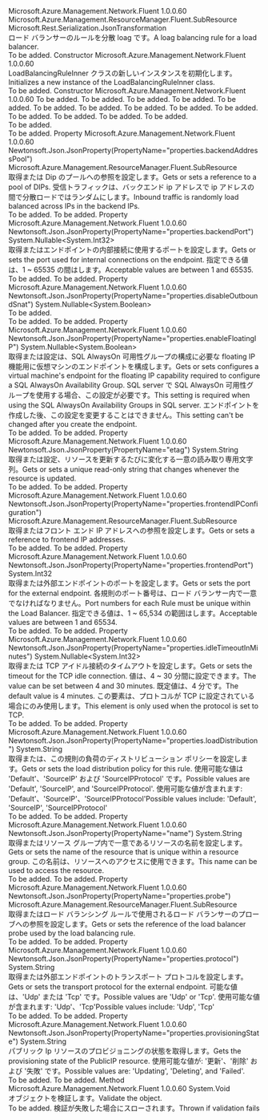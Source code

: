 <Type Name="LoadBalancingRuleInner" FullName="Microsoft.Azure.Management.Network.Fluent.Models.LoadBalancingRuleInner">
  <TypeSignature Language="C#" Value="public class LoadBalancingRuleInner : Microsoft.Azure.Management.ResourceManager.Fluent.SubResource" />
  <TypeSignature Language="ILAsm" Value=".class public auto ansi beforefieldinit LoadBalancingRuleInner extends Microsoft.Azure.Management.ResourceManager.Fluent.SubResource" />
  <TypeSignature Language="DocId" Value="T:Microsoft.Azure.Management.Network.Fluent.Models.LoadBalancingRuleInner" />
  <TypeSignature Language="VB.NET" Value="Public Class LoadBalancingRuleInner&#xA;Inherits SubResource" />
  <TypeSignature Language="F#" Value="type LoadBalancingRuleInner = class&#xA;    inherit SubResource" />
  <AssemblyInfo>
    <AssemblyName>Microsoft.Azure.Management.Network.Fluent</AssemblyName>
    <AssemblyVersion>1.0.0.60</AssemblyVersion>
  </AssemblyInfo>
  <Base>
    <BaseTypeName>Microsoft.Azure.Management.ResourceManager.Fluent.SubResource</BaseTypeName>
  </Base>
  <Interfaces />
  <Attributes>
    <Attribute>
      <AttributeName>Microsoft.Rest.Serialization.JsonTransformation</AttributeName>
    </Attribute>
  </Attributes>
  <Docs>
    <summary>
            <span data-ttu-id="f40b7-101">ロード バランサーのルールを分散 loag です。</span><span class="sxs-lookup"><span data-stu-id="f40b7-101">A loag balancing rule for a load balancer.</span></span>
            </summary>
    <remarks>To be added.</remarks>
  </Docs>
  <Members>
    <Member MemberName=".ctor">
      <MemberSignature Language="C#" Value="public LoadBalancingRuleInner ();" />
      <MemberSignature Language="ILAsm" Value=".method public hidebysig specialname rtspecialname instance void .ctor() cil managed" />
      <MemberSignature Language="DocId" Value="M:Microsoft.Azure.Management.Network.Fluent.Models.LoadBalancingRuleInner.#ctor" />
      <MemberSignature Language="VB.NET" Value="Public Sub New ()" />
      <MemberType>Constructor</MemberType>
      <AssemblyInfo>
        <AssemblyName>Microsoft.Azure.Management.Network.Fluent</AssemblyName>
        <AssemblyVersion>1.0.0.60</AssemblyVersion>
      </AssemblyInfo>
      <Parameters />
      <Docs>
        <summary>
            <span data-ttu-id="f40b7-102">LoadBalancingRuleInner クラスの新しいインスタンスを初期化します。</span><span class="sxs-lookup"><span data-stu-id="f40b7-102">Initializes a new instance of the LoadBalancingRuleInner class.</span></span>
            </summary>
        <remarks>To be added.</remarks>
      </Docs>
    </Member>
    <Member MemberName=".ctor">
      <MemberSignature Language="C#" Value="public LoadBalancingRuleInner (string protocol, int frontendPort, string id = null, Microsoft.Azure.Management.ResourceManager.Fluent.SubResource frontendIPConfiguration = null, Microsoft.Azure.Management.ResourceManager.Fluent.SubResource backendAddressPool = null, Microsoft.Azure.Management.ResourceManager.Fluent.SubResource probe = null, string loadDistribution = null, Nullable&lt;int&gt; backendPort = null, Nullable&lt;int&gt; idleTimeoutInMinutes = null, Nullable&lt;bool&gt; enableFloatingIP = null, Nullable&lt;bool&gt; disableOutboundSnat = null, string provisioningState = null, string name = null, string etag = null);" />
      <MemberSignature Language="ILAsm" Value=".method public hidebysig specialname rtspecialname instance void .ctor(string protocol, int32 frontendPort, string id, class Microsoft.Azure.Management.ResourceManager.Fluent.SubResource frontendIPConfiguration, class Microsoft.Azure.Management.ResourceManager.Fluent.SubResource backendAddressPool, class Microsoft.Azure.Management.ResourceManager.Fluent.SubResource probe, string loadDistribution, valuetype System.Nullable`1&lt;int32&gt; backendPort, valuetype System.Nullable`1&lt;int32&gt; idleTimeoutInMinutes, valuetype System.Nullable`1&lt;bool&gt; enableFloatingIP, valuetype System.Nullable`1&lt;bool&gt; disableOutboundSnat, string provisioningState, string name, string etag) cil managed" />
      <MemberSignature Language="DocId" Value="M:Microsoft.Azure.Management.Network.Fluent.Models.LoadBalancingRuleInner.#ctor(System.String,System.Int32,System.String,Microsoft.Azure.Management.ResourceManager.Fluent.SubResource,Microsoft.Azure.Management.ResourceManager.Fluent.SubResource,Microsoft.Azure.Management.ResourceManager.Fluent.SubResource,System.String,System.Nullable{System.Int32},System.Nullable{System.Int32},System.Nullable{System.Boolean},System.Nullable{System.Boolean},System.String,System.String,System.String)" />
      <MemberSignature Language="VB.NET" Value="Public Sub New (protocol As String, frontendPort As Integer, Optional id As String = null, Optional frontendIPConfiguration As SubResource = null, Optional backendAddressPool As SubResource = null, Optional probe As SubResource = null, Optional loadDistribution As String = null, Optional backendPort As Nullable(Of Integer) = null, Optional idleTimeoutInMinutes As Nullable(Of Integer) = null, Optional enableFloatingIP As Nullable(Of Boolean) = null, Optional disableOutboundSnat As Nullable(Of Boolean) = null, Optional provisioningState As String = null, Optional name As String = null, Optional etag As String = null)" />
      <MemberSignature Language="F#" Value="new Microsoft.Azure.Management.Network.Fluent.Models.LoadBalancingRuleInner : string * int * string * Microsoft.Azure.Management.ResourceManager.Fluent.SubResource * Microsoft.Azure.Management.ResourceManager.Fluent.SubResource * Microsoft.Azure.Management.ResourceManager.Fluent.SubResource * string * Nullable&lt;int&gt; * Nullable&lt;int&gt; * Nullable&lt;bool&gt; * Nullable&lt;bool&gt; * string * string * string -&gt; Microsoft.Azure.Management.Network.Fluent.Models.LoadBalancingRuleInner" Usage="new Microsoft.Azure.Management.Network.Fluent.Models.LoadBalancingRuleInner (protocol, frontendPort, id, frontendIPConfiguration, backendAddressPool, probe, loadDistribution, backendPort, idleTimeoutInMinutes, enableFloatingIP, disableOutboundSnat, provisioningState, name, etag)" />
      <MemberType>Constructor</MemberType>
      <AssemblyInfo>
        <AssemblyName>Microsoft.Azure.Management.Network.Fluent</AssemblyName>
        <AssemblyVersion>1.0.0.60</AssemblyVersion>
      </AssemblyInfo>
      <Parameters>
        <Parameter Name="protocol" Type="System.String" />
        <Parameter Name="frontendPort" Type="System.Int32" />
        <Parameter Name="id" Type="System.String" />
        <Parameter Name="frontendIPConfiguration" Type="Microsoft.Azure.Management.ResourceManager.Fluent.SubResource" />
        <Parameter Name="backendAddressPool" Type="Microsoft.Azure.Management.ResourceManager.Fluent.SubResource" />
        <Parameter Name="probe" Type="Microsoft.Azure.Management.ResourceManager.Fluent.SubResource" />
        <Parameter Name="loadDistribution" Type="System.String" />
        <Parameter Name="backendPort" Type="System.Nullable&lt;System.Int32&gt;" />
        <Parameter Name="idleTimeoutInMinutes" Type="System.Nullable&lt;System.Int32&gt;" />
        <Parameter Name="enableFloatingIP" Type="System.Nullable&lt;System.Boolean&gt;" />
        <Parameter Name="disableOutboundSnat" Type="System.Nullable&lt;System.Boolean&gt;" />
        <Parameter Name="provisioningState" Type="System.String" />
        <Parameter Name="name" Type="System.String" />
        <Parameter Name="etag" Type="System.String" />
      </Parameters>
      <Docs>
        <param name="protocol">To be added.</param>
        <param name="frontendPort">To be added.</param>
        <param name="id">To be added.</param>
        <param name="frontendIPConfiguration">To be added.</param>
        <param name="backendAddressPool">To be added.</param>
        <param name="probe">To be added.</param>
        <param name="loadDistribution">To be added.</param>
        <param name="backendPort">To be added.</param>
        <param name="idleTimeoutInMinutes">To be added.</param>
        <param name="enableFloatingIP">To be added.</param>
        <param name="disableOutboundSnat">To be added.</param>
        <param name="provisioningState">To be added.</param>
        <param name="name">To be added.</param>
        <param name="etag">To be added.</param>
        <summary>To be added.</summary>
        <remarks>To be added.</remarks>
      </Docs>
    </Member>
    <Member MemberName="BackendAddressPool">
      <MemberSignature Language="C#" Value="public Microsoft.Azure.Management.ResourceManager.Fluent.SubResource BackendAddressPool { get; set; }" />
      <MemberSignature Language="ILAsm" Value=".property instance class Microsoft.Azure.Management.ResourceManager.Fluent.SubResource BackendAddressPool" />
      <MemberSignature Language="DocId" Value="P:Microsoft.Azure.Management.Network.Fluent.Models.LoadBalancingRuleInner.BackendAddressPool" />
      <MemberSignature Language="VB.NET" Value="Public Property BackendAddressPool As SubResource" />
      <MemberSignature Language="F#" Value="member this.BackendAddressPool : Microsoft.Azure.Management.ResourceManager.Fluent.SubResource with get, set" Usage="Microsoft.Azure.Management.Network.Fluent.Models.LoadBalancingRuleInner.BackendAddressPool" />
      <MemberType>Property</MemberType>
      <AssemblyInfo>
        <AssemblyName>Microsoft.Azure.Management.Network.Fluent</AssemblyName>
        <AssemblyVersion>1.0.0.60</AssemblyVersion>
      </AssemblyInfo>
      <Attributes>
        <Attribute>
          <AttributeName>Newtonsoft.Json.JsonProperty(PropertyName="properties.backendAddressPool")</AttributeName>
        </Attribute>
      </Attributes>
      <ReturnValue>
        <ReturnType>Microsoft.Azure.Management.ResourceManager.Fluent.SubResource</ReturnType>
      </ReturnValue>
      <Docs>
        <summary>
            <span data-ttu-id="f40b7-103">取得または Dip のプールへの参照を設定します。</span><span class="sxs-lookup"><span data-stu-id="f40b7-103">Gets or sets a reference to a pool of DIPs.</span></span> <span data-ttu-id="f40b7-104">受信トラフィックは、バックエンド ip アドレスで ip アドレスの間で分散ロードではランダムにします。</span><span class="sxs-lookup"><span data-stu-id="f40b7-104">Inbound traffic is randomly load balanced across IPs in the backend IPs.</span></span>
            </summary>
        <value>To be added.</value>
        <remarks>To be added.</remarks>
      </Docs>
    </Member>
    <Member MemberName="BackendPort">
      <MemberSignature Language="C#" Value="public Nullable&lt;int&gt; BackendPort { get; set; }" />
      <MemberSignature Language="ILAsm" Value=".property instance valuetype System.Nullable`1&lt;int32&gt; BackendPort" />
      <MemberSignature Language="DocId" Value="P:Microsoft.Azure.Management.Network.Fluent.Models.LoadBalancingRuleInner.BackendPort" />
      <MemberSignature Language="VB.NET" Value="Public Property BackendPort As Nullable(Of Integer)" />
      <MemberSignature Language="F#" Value="member this.BackendPort : Nullable&lt;int&gt; with get, set" Usage="Microsoft.Azure.Management.Network.Fluent.Models.LoadBalancingRuleInner.BackendPort" />
      <MemberType>Property</MemberType>
      <AssemblyInfo>
        <AssemblyName>Microsoft.Azure.Management.Network.Fluent</AssemblyName>
        <AssemblyVersion>1.0.0.60</AssemblyVersion>
      </AssemblyInfo>
      <Attributes>
        <Attribute>
          <AttributeName>Newtonsoft.Json.JsonProperty(PropertyName="properties.backendPort")</AttributeName>
        </Attribute>
      </Attributes>
      <ReturnValue>
        <ReturnType>System.Nullable&lt;System.Int32&gt;</ReturnType>
      </ReturnValue>
      <Docs>
        <summary>
            <span data-ttu-id="f40b7-105">取得またはエンドポイントの内部接続に使用するポートを設定します。</span><span class="sxs-lookup"><span data-stu-id="f40b7-105">Gets or sets the port used for internal connections on the endpoint.</span></span> <span data-ttu-id="f40b7-106">指定できる値は、1 ~ 65535 の間はします。</span><span class="sxs-lookup"><span data-stu-id="f40b7-106">Acceptable values are between 1 and 65535.</span></span>
            </summary>
        <value>To be added.</value>
        <remarks>To be added.</remarks>
      </Docs>
    </Member>
    <Member MemberName="DisableOutboundSnat">
      <MemberSignature Language="C#" Value="public Nullable&lt;bool&gt; DisableOutboundSnat { get; set; }" />
      <MemberSignature Language="ILAsm" Value=".property instance valuetype System.Nullable`1&lt;bool&gt; DisableOutboundSnat" />
      <MemberSignature Language="DocId" Value="P:Microsoft.Azure.Management.Network.Fluent.Models.LoadBalancingRuleInner.DisableOutboundSnat" />
      <MemberSignature Language="VB.NET" Value="Public Property DisableOutboundSnat As Nullable(Of Boolean)" />
      <MemberSignature Language="F#" Value="member this.DisableOutboundSnat : Nullable&lt;bool&gt; with get, set" Usage="Microsoft.Azure.Management.Network.Fluent.Models.LoadBalancingRuleInner.DisableOutboundSnat" />
      <MemberType>Property</MemberType>
      <AssemblyInfo>
        <AssemblyName>Microsoft.Azure.Management.Network.Fluent</AssemblyName>
        <AssemblyVersion>1.0.0.60</AssemblyVersion>
      </AssemblyInfo>
      <Attributes>
        <Attribute>
          <AttributeName>Newtonsoft.Json.JsonProperty(PropertyName="properties.disableOutboundSnat")</AttributeName>
        </Attribute>
      </Attributes>
      <ReturnValue>
        <ReturnType>System.Nullable&lt;System.Boolean&gt;</ReturnType>
      </ReturnValue>
      <Docs>
        <summary>To be added.</summary>
        <value>To be added.</value>
        <remarks>To be added.</remarks>
      </Docs>
    </Member>
    <Member MemberName="EnableFloatingIP">
      <MemberSignature Language="C#" Value="public Nullable&lt;bool&gt; EnableFloatingIP { get; set; }" />
      <MemberSignature Language="ILAsm" Value=".property instance valuetype System.Nullable`1&lt;bool&gt; EnableFloatingIP" />
      <MemberSignature Language="DocId" Value="P:Microsoft.Azure.Management.Network.Fluent.Models.LoadBalancingRuleInner.EnableFloatingIP" />
      <MemberSignature Language="VB.NET" Value="Public Property EnableFloatingIP As Nullable(Of Boolean)" />
      <MemberSignature Language="F#" Value="member this.EnableFloatingIP : Nullable&lt;bool&gt; with get, set" Usage="Microsoft.Azure.Management.Network.Fluent.Models.LoadBalancingRuleInner.EnableFloatingIP" />
      <MemberType>Property</MemberType>
      <AssemblyInfo>
        <AssemblyName>Microsoft.Azure.Management.Network.Fluent</AssemblyName>
        <AssemblyVersion>1.0.0.60</AssemblyVersion>
      </AssemblyInfo>
      <Attributes>
        <Attribute>
          <AttributeName>Newtonsoft.Json.JsonProperty(PropertyName="properties.enableFloatingIP")</AttributeName>
        </Attribute>
      </Attributes>
      <ReturnValue>
        <ReturnType>System.Nullable&lt;System.Boolean&gt;</ReturnType>
      </ReturnValue>
      <Docs>
        <summary>
            <span data-ttu-id="f40b7-107">取得または設定は、SQL AlwaysOn 可用性グループの構成に必要な floating IP 機能用に仮想マシンのエンドポイントを構成します。</span><span class="sxs-lookup"><span data-stu-id="f40b7-107">Gets or sets configures a virtual machine's endpoint for the floating IP capability required to configure a SQL AlwaysOn Availability Group.</span></span> <span data-ttu-id="f40b7-108">SQL server で SQL AlwaysOn 可用性グループを使用する場合、この設定が必要です。</span><span class="sxs-lookup"><span data-stu-id="f40b7-108">This setting is required when using the SQL AlwaysOn Availability Groups in SQL server.</span></span> <span data-ttu-id="f40b7-109">エンドポイントを作成した後、この設定を変更することはできません。</span><span class="sxs-lookup"><span data-stu-id="f40b7-109">This setting can't be changed after you create the endpoint.</span></span>
            </summary>
        <value>To be added.</value>
        <remarks>To be added.</remarks>
      </Docs>
    </Member>
    <Member MemberName="Etag">
      <MemberSignature Language="C#" Value="public string Etag { get; set; }" />
      <MemberSignature Language="ILAsm" Value=".property instance string Etag" />
      <MemberSignature Language="DocId" Value="P:Microsoft.Azure.Management.Network.Fluent.Models.LoadBalancingRuleInner.Etag" />
      <MemberSignature Language="VB.NET" Value="Public Property Etag As String" />
      <MemberSignature Language="F#" Value="member this.Etag : string with get, set" Usage="Microsoft.Azure.Management.Network.Fluent.Models.LoadBalancingRuleInner.Etag" />
      <MemberType>Property</MemberType>
      <AssemblyInfo>
        <AssemblyName>Microsoft.Azure.Management.Network.Fluent</AssemblyName>
        <AssemblyVersion>1.0.0.60</AssemblyVersion>
      </AssemblyInfo>
      <Attributes>
        <Attribute>
          <AttributeName>Newtonsoft.Json.JsonProperty(PropertyName="etag")</AttributeName>
        </Attribute>
      </Attributes>
      <ReturnValue>
        <ReturnType>System.String</ReturnType>
      </ReturnValue>
      <Docs>
        <summary>
            <span data-ttu-id="f40b7-110">取得または設定、リソースを更新するたびに変化する一意の読み取り専用文字列。</span><span class="sxs-lookup"><span data-stu-id="f40b7-110">Gets or sets a unique read-only string that changes whenever the resource is updated.</span></span>
            </summary>
        <value>To be added.</value>
        <remarks>To be added.</remarks>
      </Docs>
    </Member>
    <Member MemberName="FrontendIPConfiguration">
      <MemberSignature Language="C#" Value="public Microsoft.Azure.Management.ResourceManager.Fluent.SubResource FrontendIPConfiguration { get; set; }" />
      <MemberSignature Language="ILAsm" Value=".property instance class Microsoft.Azure.Management.ResourceManager.Fluent.SubResource FrontendIPConfiguration" />
      <MemberSignature Language="DocId" Value="P:Microsoft.Azure.Management.Network.Fluent.Models.LoadBalancingRuleInner.FrontendIPConfiguration" />
      <MemberSignature Language="VB.NET" Value="Public Property FrontendIPConfiguration As SubResource" />
      <MemberSignature Language="F#" Value="member this.FrontendIPConfiguration : Microsoft.Azure.Management.ResourceManager.Fluent.SubResource with get, set" Usage="Microsoft.Azure.Management.Network.Fluent.Models.LoadBalancingRuleInner.FrontendIPConfiguration" />
      <MemberType>Property</MemberType>
      <AssemblyInfo>
        <AssemblyName>Microsoft.Azure.Management.Network.Fluent</AssemblyName>
        <AssemblyVersion>1.0.0.60</AssemblyVersion>
      </AssemblyInfo>
      <Attributes>
        <Attribute>
          <AttributeName>Newtonsoft.Json.JsonProperty(PropertyName="properties.frontendIPConfiguration")</AttributeName>
        </Attribute>
      </Attributes>
      <ReturnValue>
        <ReturnType>Microsoft.Azure.Management.ResourceManager.Fluent.SubResource</ReturnType>
      </ReturnValue>
      <Docs>
        <summary>
            <span data-ttu-id="f40b7-111">取得またはフロント エンド IP アドレスへの参照を設定します。</span><span class="sxs-lookup"><span data-stu-id="f40b7-111">Gets or sets a reference to frontend IP addresses.</span></span>
            </summary>
        <value>To be added.</value>
        <remarks>To be added.</remarks>
      </Docs>
    </Member>
    <Member MemberName="FrontendPort">
      <MemberSignature Language="C#" Value="public int FrontendPort { get; set; }" />
      <MemberSignature Language="ILAsm" Value=".property instance int32 FrontendPort" />
      <MemberSignature Language="DocId" Value="P:Microsoft.Azure.Management.Network.Fluent.Models.LoadBalancingRuleInner.FrontendPort" />
      <MemberSignature Language="VB.NET" Value="Public Property FrontendPort As Integer" />
      <MemberSignature Language="F#" Value="member this.FrontendPort : int with get, set" Usage="Microsoft.Azure.Management.Network.Fluent.Models.LoadBalancingRuleInner.FrontendPort" />
      <MemberType>Property</MemberType>
      <AssemblyInfo>
        <AssemblyName>Microsoft.Azure.Management.Network.Fluent</AssemblyName>
        <AssemblyVersion>1.0.0.60</AssemblyVersion>
      </AssemblyInfo>
      <Attributes>
        <Attribute>
          <AttributeName>Newtonsoft.Json.JsonProperty(PropertyName="properties.frontendPort")</AttributeName>
        </Attribute>
      </Attributes>
      <ReturnValue>
        <ReturnType>System.Int32</ReturnType>
      </ReturnValue>
      <Docs>
        <summary>
            <span data-ttu-id="f40b7-112">取得または外部エンドポイントのポートを設定します。</span><span class="sxs-lookup"><span data-stu-id="f40b7-112">Gets or sets the port for the external endpoint.</span></span> <span data-ttu-id="f40b7-113">各規則のポート番号は、ロード バランサー内で一意でなければなりません。</span><span class="sxs-lookup"><span data-stu-id="f40b7-113">Port numbers for each Rule must be unique within the Load Balancer.</span></span> <span data-ttu-id="f40b7-114">指定できる値は、1 ~ 65,534 の範囲はします。</span><span class="sxs-lookup"><span data-stu-id="f40b7-114">Acceptable values are between 1 and 65534.</span></span>
            </summary>
        <value>To be added.</value>
        <remarks>To be added.</remarks>
      </Docs>
    </Member>
    <Member MemberName="IdleTimeoutInMinutes">
      <MemberSignature Language="C#" Value="public Nullable&lt;int&gt; IdleTimeoutInMinutes { get; set; }" />
      <MemberSignature Language="ILAsm" Value=".property instance valuetype System.Nullable`1&lt;int32&gt; IdleTimeoutInMinutes" />
      <MemberSignature Language="DocId" Value="P:Microsoft.Azure.Management.Network.Fluent.Models.LoadBalancingRuleInner.IdleTimeoutInMinutes" />
      <MemberSignature Language="VB.NET" Value="Public Property IdleTimeoutInMinutes As Nullable(Of Integer)" />
      <MemberSignature Language="F#" Value="member this.IdleTimeoutInMinutes : Nullable&lt;int&gt; with get, set" Usage="Microsoft.Azure.Management.Network.Fluent.Models.LoadBalancingRuleInner.IdleTimeoutInMinutes" />
      <MemberType>Property</MemberType>
      <AssemblyInfo>
        <AssemblyName>Microsoft.Azure.Management.Network.Fluent</AssemblyName>
        <AssemblyVersion>1.0.0.60</AssemblyVersion>
      </AssemblyInfo>
      <Attributes>
        <Attribute>
          <AttributeName>Newtonsoft.Json.JsonProperty(PropertyName="properties.idleTimeoutInMinutes")</AttributeName>
        </Attribute>
      </Attributes>
      <ReturnValue>
        <ReturnType>System.Nullable&lt;System.Int32&gt;</ReturnType>
      </ReturnValue>
      <Docs>
        <summary>
            <span data-ttu-id="f40b7-115">取得または TCP アイドル接続のタイムアウトを設定します。</span><span class="sxs-lookup"><span data-stu-id="f40b7-115">Gets or sets the timeout for the TCP idle connection.</span></span> <span data-ttu-id="f40b7-116">値は、4 ~ 30 分間に設定できます。</span><span class="sxs-lookup"><span data-stu-id="f40b7-116">The value can be set between 4 and 30 minutes.</span></span> <span data-ttu-id="f40b7-117">既定値は、4 分です。</span><span class="sxs-lookup"><span data-stu-id="f40b7-117">The default value is 4 minutes.</span></span>
            <span data-ttu-id="f40b7-118">この要素は、プロトコルが TCP に設定されている場合にのみ使用します。</span><span class="sxs-lookup"><span data-stu-id="f40b7-118">This element is only used when the protocol is set to TCP.</span></span>
            </summary>
        <value>To be added.</value>
        <remarks>To be added.</remarks>
      </Docs>
    </Member>
    <Member MemberName="LoadDistribution">
      <MemberSignature Language="C#" Value="public string LoadDistribution { get; set; }" />
      <MemberSignature Language="ILAsm" Value=".property instance string LoadDistribution" />
      <MemberSignature Language="DocId" Value="P:Microsoft.Azure.Management.Network.Fluent.Models.LoadBalancingRuleInner.LoadDistribution" />
      <MemberSignature Language="VB.NET" Value="Public Property LoadDistribution As String" />
      <MemberSignature Language="F#" Value="member this.LoadDistribution : string with get, set" Usage="Microsoft.Azure.Management.Network.Fluent.Models.LoadBalancingRuleInner.LoadDistribution" />
      <MemberType>Property</MemberType>
      <AssemblyInfo>
        <AssemblyName>Microsoft.Azure.Management.Network.Fluent</AssemblyName>
        <AssemblyVersion>1.0.0.60</AssemblyVersion>
      </AssemblyInfo>
      <Attributes>
        <Attribute>
          <AttributeName>Newtonsoft.Json.JsonProperty(PropertyName="properties.loadDistribution")</AttributeName>
        </Attribute>
      </Attributes>
      <ReturnValue>
        <ReturnType>System.String</ReturnType>
      </ReturnValue>
      <Docs>
        <summary>
            <span data-ttu-id="f40b7-119">取得または、この規則の負荷のディストリビューション ポリシーを設定します。</span><span class="sxs-lookup"><span data-stu-id="f40b7-119">Gets or sets the load distribution policy for this rule.</span></span> <span data-ttu-id="f40b7-120">使用可能な値は 'Default'、'SourceIP' および 'SourceIPProtocol' です。</span><span class="sxs-lookup"><span data-stu-id="f40b7-120">Possible values are 'Default', 'SourceIP', and 'SourceIPProtocol'.</span></span> <span data-ttu-id="f40b7-121">使用可能な値が含まれます: 'Default'、'SourceIP'、'SourceIPProtocol'</span><span class="sxs-lookup"><span data-stu-id="f40b7-121">Possible values include: 'Default', 'SourceIP', 'SourceIPProtocol'</span></span>
            </summary>
        <value>To be added.</value>
        <remarks>To be added.</remarks>
      </Docs>
    </Member>
    <Member MemberName="Name">
      <MemberSignature Language="C#" Value="public string Name { get; set; }" />
      <MemberSignature Language="ILAsm" Value=".property instance string Name" />
      <MemberSignature Language="DocId" Value="P:Microsoft.Azure.Management.Network.Fluent.Models.LoadBalancingRuleInner.Name" />
      <MemberSignature Language="VB.NET" Value="Public Property Name As String" />
      <MemberSignature Language="F#" Value="member this.Name : string with get, set" Usage="Microsoft.Azure.Management.Network.Fluent.Models.LoadBalancingRuleInner.Name" />
      <MemberType>Property</MemberType>
      <AssemblyInfo>
        <AssemblyName>Microsoft.Azure.Management.Network.Fluent</AssemblyName>
        <AssemblyVersion>1.0.0.60</AssemblyVersion>
      </AssemblyInfo>
      <Attributes>
        <Attribute>
          <AttributeName>Newtonsoft.Json.JsonProperty(PropertyName="name")</AttributeName>
        </Attribute>
      </Attributes>
      <ReturnValue>
        <ReturnType>System.String</ReturnType>
      </ReturnValue>
      <Docs>
        <summary>
            <span data-ttu-id="f40b7-122">取得またはリソース グループ内で一意であるリソースの名前を設定します。</span><span class="sxs-lookup"><span data-stu-id="f40b7-122">Gets or sets the name of the resource that is unique within a resource group.</span></span> <span data-ttu-id="f40b7-123">この名前は、リソースへのアクセスに使用できます。</span><span class="sxs-lookup"><span data-stu-id="f40b7-123">This name can be used to access the resource.</span></span>
            </summary>
        <value>To be added.</value>
        <remarks>To be added.</remarks>
      </Docs>
    </Member>
    <Member MemberName="Probe">
      <MemberSignature Language="C#" Value="public Microsoft.Azure.Management.ResourceManager.Fluent.SubResource Probe { get; set; }" />
      <MemberSignature Language="ILAsm" Value=".property instance class Microsoft.Azure.Management.ResourceManager.Fluent.SubResource Probe" />
      <MemberSignature Language="DocId" Value="P:Microsoft.Azure.Management.Network.Fluent.Models.LoadBalancingRuleInner.Probe" />
      <MemberSignature Language="VB.NET" Value="Public Property Probe As SubResource" />
      <MemberSignature Language="F#" Value="member this.Probe : Microsoft.Azure.Management.ResourceManager.Fluent.SubResource with get, set" Usage="Microsoft.Azure.Management.Network.Fluent.Models.LoadBalancingRuleInner.Probe" />
      <MemberType>Property</MemberType>
      <AssemblyInfo>
        <AssemblyName>Microsoft.Azure.Management.Network.Fluent</AssemblyName>
        <AssemblyVersion>1.0.0.60</AssemblyVersion>
      </AssemblyInfo>
      <Attributes>
        <Attribute>
          <AttributeName>Newtonsoft.Json.JsonProperty(PropertyName="properties.probe")</AttributeName>
        </Attribute>
      </Attributes>
      <ReturnValue>
        <ReturnType>Microsoft.Azure.Management.ResourceManager.Fluent.SubResource</ReturnType>
      </ReturnValue>
      <Docs>
        <summary>
            <span data-ttu-id="f40b7-124">取得またはロード バランシング ルールで使用されるロード バランサーのプローブへの参照を設定します。</span><span class="sxs-lookup"><span data-stu-id="f40b7-124">Gets or sets the reference of the load balancer probe used by the load balancing rule.</span></span>
            </summary>
        <value>To be added.</value>
        <remarks>To be added.</remarks>
      </Docs>
    </Member>
    <Member MemberName="Protocol">
      <MemberSignature Language="C#" Value="public string Protocol { get; set; }" />
      <MemberSignature Language="ILAsm" Value=".property instance string Protocol" />
      <MemberSignature Language="DocId" Value="P:Microsoft.Azure.Management.Network.Fluent.Models.LoadBalancingRuleInner.Protocol" />
      <MemberSignature Language="VB.NET" Value="Public Property Protocol As String" />
      <MemberSignature Language="F#" Value="member this.Protocol : string with get, set" Usage="Microsoft.Azure.Management.Network.Fluent.Models.LoadBalancingRuleInner.Protocol" />
      <MemberType>Property</MemberType>
      <AssemblyInfo>
        <AssemblyName>Microsoft.Azure.Management.Network.Fluent</AssemblyName>
        <AssemblyVersion>1.0.0.60</AssemblyVersion>
      </AssemblyInfo>
      <Attributes>
        <Attribute>
          <AttributeName>Newtonsoft.Json.JsonProperty(PropertyName="properties.protocol")</AttributeName>
        </Attribute>
      </Attributes>
      <ReturnValue>
        <ReturnType>System.String</ReturnType>
      </ReturnValue>
      <Docs>
        <summary>
            <span data-ttu-id="f40b7-125">取得または外部エンドポイントのトランスポート プロトコルを設定します。</span><span class="sxs-lookup"><span data-stu-id="f40b7-125">Gets or sets the transport protocol for the external endpoint.</span></span>
            <span data-ttu-id="f40b7-126">可能な値は、'Udp' または 'Tcp' です。</span><span class="sxs-lookup"><span data-stu-id="f40b7-126">Possible values are 'Udp' or 'Tcp'.</span></span> <span data-ttu-id="f40b7-127">使用可能な値が含まれます: 'Udp'、'Tcp'</span><span class="sxs-lookup"><span data-stu-id="f40b7-127">Possible values include: 'Udp', 'Tcp'</span></span>
            </summary>
        <value>To be added.</value>
        <remarks>To be added.</remarks>
      </Docs>
    </Member>
    <Member MemberName="ProvisioningState">
      <MemberSignature Language="C#" Value="public string ProvisioningState { get; set; }" />
      <MemberSignature Language="ILAsm" Value=".property instance string ProvisioningState" />
      <MemberSignature Language="DocId" Value="P:Microsoft.Azure.Management.Network.Fluent.Models.LoadBalancingRuleInner.ProvisioningState" />
      <MemberSignature Language="VB.NET" Value="Public Property ProvisioningState As String" />
      <MemberSignature Language="F#" Value="member this.ProvisioningState : string with get, set" Usage="Microsoft.Azure.Management.Network.Fluent.Models.LoadBalancingRuleInner.ProvisioningState" />
      <MemberType>Property</MemberType>
      <AssemblyInfo>
        <AssemblyName>Microsoft.Azure.Management.Network.Fluent</AssemblyName>
        <AssemblyVersion>1.0.0.60</AssemblyVersion>
      </AssemblyInfo>
      <Attributes>
        <Attribute>
          <AttributeName>Newtonsoft.Json.JsonProperty(PropertyName="properties.provisioningState")</AttributeName>
        </Attribute>
      </Attributes>
      <ReturnValue>
        <ReturnType>System.String</ReturnType>
      </ReturnValue>
      <Docs>
        <summary>
            <span data-ttu-id="f40b7-128">パブリック Ip リソースのプロビジョニングの状態を取得します。</span><span class="sxs-lookup"><span data-stu-id="f40b7-128">Gets the provisioning state of the PublicIP resource.</span></span> <span data-ttu-id="f40b7-129">使用可能な値が: '更新'、'削除' および '失敗' です。</span><span class="sxs-lookup"><span data-stu-id="f40b7-129">Possible values are: 'Updating', 'Deleting', and 'Failed'.</span></span>
            </summary>
        <value>To be added.</value>
        <remarks>To be added.</remarks>
      </Docs>
    </Member>
    <Member MemberName="Validate">
      <MemberSignature Language="C#" Value="public virtual void Validate ();" />
      <MemberSignature Language="ILAsm" Value=".method public hidebysig newslot virtual instance void Validate() cil managed" />
      <MemberSignature Language="DocId" Value="M:Microsoft.Azure.Management.Network.Fluent.Models.LoadBalancingRuleInner.Validate" />
      <MemberSignature Language="VB.NET" Value="Public Overridable Sub Validate ()" />
      <MemberSignature Language="F#" Value="abstract member Validate : unit -&gt; unit&#xA;override this.Validate : unit -&gt; unit" Usage="loadBalancingRuleInner.Validate " />
      <MemberType>Method</MemberType>
      <AssemblyInfo>
        <AssemblyName>Microsoft.Azure.Management.Network.Fluent</AssemblyName>
        <AssemblyVersion>1.0.0.60</AssemblyVersion>
      </AssemblyInfo>
      <ReturnValue>
        <ReturnType>System.Void</ReturnType>
      </ReturnValue>
      <Parameters />
      <Docs>
        <summary>
            <span data-ttu-id="f40b7-130">オブジェクトを検証します。</span><span class="sxs-lookup"><span data-stu-id="f40b7-130">Validate the object.</span></span>
            </summary>
        <remarks>To be added.</remarks>
        <exception cref="T:Microsoft.Rest.ValidationException">
            <span data-ttu-id="f40b7-131">検証が失敗した場合にスローされます。</span><span class="sxs-lookup"><span data-stu-id="f40b7-131">Thrown if validation fails</span></span>
            </exception>
      </Docs>
    </Member>
  </Members>
</Type>